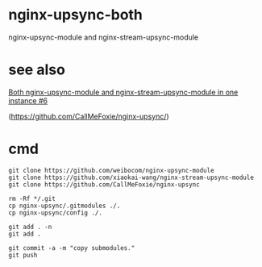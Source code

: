# nginx-upsync-both
nginx-upsync-module and nginx-stream-upsync-module


# see also

[Both nginx-upsync-module and nginx-stream-upsync-module in one instance #6](https://github.com/xiaokai-wang/nginx-stream-upsync-module/issues/6)

(https://github.com/CallMeFoxie/nginx-upsync/)

# cmd
```shell
git clone https://github.com/weibocom/nginx-upsync-module
git clone https://github.com/xiaokai-wang/nginx-stream-upsync-module
git clone https://github.com/CallMeFoxie/nginx-upsync

rm -Rf */.git
cp nginx-upsync/.gitmodules ./.
cp nginx-upsync/config ./.

git add . -n
git add . 

git commit -a -m "copy submodules."
git push

```